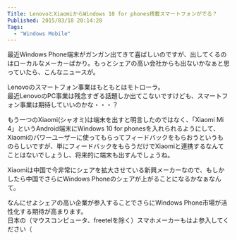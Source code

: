 ```yaml
---
Title: LenovoとXiaomiからWindows 10 for phones搭載スマートフォンがでる？
Published: 2015/03/18 20:14:28
Tags:
  - "Windows Mobile"
---
```

最近Windows Phone端末がガンガン出てきて喜ばしいのですが、出してくるのはローカルなメーカーばかり。もっとシェアの高い会社からも出ないかなぁと思っていたら、こんなニュースが。  

<?# OEmbed "http://www.engadget.com/2015/03/18/lenovo-windows-phone-finally/" /?>

<?# OEmbed "http://blogs.windows.com/bloggingwindows/2015/03/17/windows-10-launching-this-summer-in-190-countries-and-111-languages/" /?>

<?# OEmbed "http://www.theverge.com/2015/3/18/8240137/lenovo-windows-phone-announcement" /?>

Lenovoのスマートフォン事業はもともとはモトローラ。  
最近LenovoのPC事業は残念すぎる話題しか出てこないですけども、スマートフォン事業は期待していいのかな・・・？  

もう一つのXiaomi(シャオミ)は端末を出すと明言したのではなく、「Xiaomi Mi 4」というAndroid端末にWindows 10 for phonesを入れられるようにして、Xiaomiのパワーユーザーに使ってもらってフィードバックをもらおうというものらしいですが、単にフィードバックをもらうだけでXiaomiと連携するなんてことはないでしょうし、将来的に端末も出すんでしょうね。  

Xiaomiは中国で今非常にシェアを拡大させている新興メーカーなので、もしかしたら中国でさらにWindows Phoneのシェアが上がることになるかなぁなんて。

なんにせよシェアの高い企業が参入することでさらにWindows Phone市場が活性化する期待が高まります。  
日本の（マウスコンピュータ、freetelを除く）スマホメーカーもはよ参入してください（